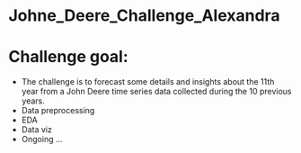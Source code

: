 # Johne_Deere_Challenge_Alexandra
# Challenge goal: 
- The challenge is to forecast some details and insights about the 11th year from a John Deere time series data collected during the 10 previous years.
- Data preprocessing
- EDA
- Data viz
- Ongoing ...
